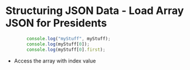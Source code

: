 # Structuring JSON Data - Load Array JSON for Presidents

```javascript
        console.log("myStuff", myStuff);
        console.log(myStuff[0]);
        console.log(myStuff[0].first);
```

- Access the array with index value